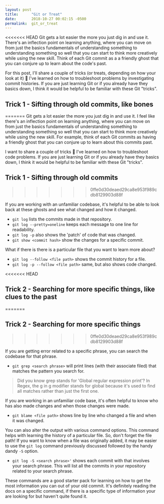 ```yaml
---
layout: post
title:      "Git or Treat"
date:       2018-10-27 00:02:15 -0500
permalink:  git_or_treat
---
```


<<<<<<< HEAD
Git gets a lot easier the more you just dig in and use it. There's an inflection point on learning anything, where you can move on from just the basics fundamentals of understanding something to understanding something so well that you can start to think more creatively while using the new skill. Think of each Git commit as a a friendly ghost that you can conjure up to learn about the code's past.

For this post, I'll share a couple of tricks (or treats, depending on how your look at it) 🎃 I've learned on how to troubleshoot problems by investigating commit histories. If you are just learning Git or if you already have they basics down, I think it would be helpful to be familiar with these Git "tricks".

##  Trick 1 - Sifting through old commits, like bones
=======
Git gets a lot easier the more you just dig in and use it. I feel like there's an inflection point on learning anything, where you can move on from just the basics fundamentals of understanding something to understanding something so well that you can start to think more creatively while using the new skill. For example, think of each Git commits as having a friendly ghost that you can conjure up to learn about this commits past.

I want to share a couple of tricks 🎃 I've learned on how to troubleshoot code problems. If you are just learning Git or if you already have they basics down, I think it would be helpful to be familiar with these Git "tricks".

##  Trick 1 - Sifting through old commits  
>>>>>>> 0ffe0d30deaed29ca8e953f989cdb8129903d88f

If you are working with an unfamiliar codebase, it's helpful to be able to look back at these ghosts and see what changed and how it changed.

* `git log` lists the commits made in that repository.
* `git log --pretty=oneline` keeps each message to one line for readability.
* `git log -p` also shows the 'patch' of code that was changed.
* `git show <commit hash>` show the changes for a specific commit.

What if there is there is a particular file that you want to learn more about? 

* `git log --follow <file path>` shows the commit history for a file.
* `git log -p --follow <file path>` same, but also shows code changed.


<<<<<<< HEAD
## Trick 2 - Searching for more specific things, like clues to the past
=======
## Trick 2 - Searching for more specific things
>>>>>>> 0ffe0d30deaed29ca8e953f989cdb8129903d88f

If you are getting error related to a specific phrase, you can search the codebase for that phrase.

* `git grep <search phrase>` will print lines (with their associate filed) that matches the pattern you search for.

> Did you know grep stands for 'Global regular expression print'? In Regex, the g in g modifier stands for global because it's used to find all matches rather than just the first one.

If you are working in an unfamiliar code base, it's often helpful to know who has also made changes and when those changes were made. 

* `git blame <file path>` shows line by line who changed a file and when it was changed.

You can also alter the output with various command options. This command helps with learning the history of a particular file. So, don't forget the file path!  If you want to know when a file was originally added, it may be easier to use the `git log` command previously discussed followed by the handy dandy `-S` option.

* `git log -S <search phrase>'` shows each commit with that involves your search phrase. This will list all the commits in your repository related to your search phrase.


These commands are a good starter pack for learning on how to get the most information you can out of your old commit. It's definitely reading the docs on a specific command, if there is a specific type of information your are looking for but haven't quite found it.


